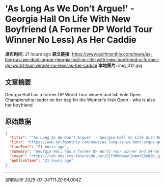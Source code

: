# 'As Long As We Don’t Argue!' - Georgia Hall On Life With New Boyfriend (A Former DP World Tour Winner No Less) As Her Caddie

**发布时间:** 21 hours ago
**原文链接:** https://www.golfmonthly.com/news/as-long-as-we-dont-argue-georgia-hall-on-life-with-new-boyfriend-a-former-dp-world-tour-winner-no-less-as-her-caddie
**本地图片:** img_012.jpg

## 文章摘要

Georgia Hall has a former DP World Tour winner and 54-hole Open Championship leader on her bag for the Women's Irish Open - who is also her boyfriend

## 原始数据

```json
{
  "title": "'As Long As We Don’t Argue!' - Georgia Hall On Life With New Boyfriend (A Former DP World Tour Winner No Less) As Her Caddie",
  "link": "https://www.golfmonthly.com/news/as-long-as-we-dont-argue-georgia-hall-on-life-with-new-boyfriend-a-former-dp-world-tour-winner-no-less-as-her-caddie",
  "timeText": "21 hours ago",
  "summary": "Georgia Hall has a former DP World Tour winner and 54-hole Open Championship leader on her bag for the Women's Irish Open - who is also her boyfriend",
  "image": "https://cdn.mos.cms.futurecdn.net/EEFhMhN4owC3nmmtEAW8ZK.jpg",
  "publishTime": "21 hours ago"
}
```

---
*提取时间: 2025-07-04T11:20:54.004Z*
